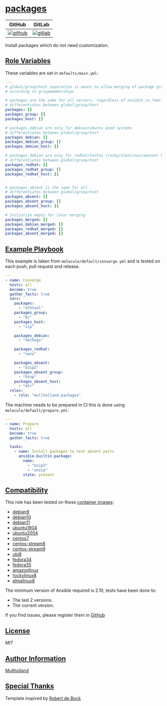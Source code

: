 # [packages](#packages)

|GitHub|GitLab|
|------|------|
|[![github](https://github.com/mullholland/ansible-role-packages/workflows/Ansible%20Molecule/badge.svg)](https://github.com/mullholland/ansible-role-packages/actions)|[![gitlab](https://gitlab.com/mullholland/ansible-role-packages/badges/master/pipeline.svg)](https://gitlab.com/mullholland/ansible-role-packages)|[![quality](https://img.shields.io/ansible/quality/unset)](https://galaxy.ansible.com/mullholland/packages)|

Install packages which do not need customization.

## [Role Variables](#role-variables)

These variables are set in `defaults/main.yml`:
```yaml
---
# global/group/host seperation is meant to allow merging of package groups
# according to groupmemberships

# packages are the same for all servers, regardless of ansible_os_family
# differentiates between global/group/host
packages: []
packages_group: []
packages_host: []

# packages_debian are only for debian/ubuntu ased systems
# differentiates between global/group/host
packages_debian: []
packages_debian_group: []
packages_debian_host: []

# packages_debian are only for redhat/Centos (rocky/almalinux/amazon) based systems
# differentiates between global/group/host
packages_redhat: []
packages_redhat_group: []
packages_redhat_host: []


# packages_absent is the same for all
# differentiates between global/group/host
packages_absent: []
packages_absent_group: []
packages_absent_host: []

# Initialise empty for later merging
packages_merged: []
packages_debian_merged: []
packages_redhat_merged: []
packages_absent_merged: []
```


## [Example Playbook](#example-playbook)

This example is taken from `molecule/default/converge.yml` and is tested on each push, pull request and release.
```yaml
---
- name: Converge
  hosts: all
  become: true
  gather_facts: true
  vars:
    packages:
      - "ethtool"
    packages_group:
      - "bc"
    packages_host:
      - "zip"

    packages_debian:
      - "nethogs"

    packages_redhat:
      - "nano"

    packages_absent:
      - "bzip2"
    packages_absent_group:
      - "htop"
    packages_absent_host:
      - "mtr"
  roles:
    - role: "mullholland.packages"
```

The machine needs to be prepared in CI this is done using `molecule/default/prepare.yml`:
```yaml
---
- name: Prepare
  hosts: all
  become: true
  gather_facts: true

  tasks:
    - name: Install packages to test absent parts
      ansible.builtin.package:
        name:
          - "bzip2"
          - "unzip"
        state: present
```





## [Compatibility](#compatibility)

This role has been tested on these [container images](https://hub.docker.com/u/mullholland):

-   [debian9](https://hub.docker.com/r/mullholland/docker-molecule-debian9)
-   [debian10](https://hub.docker.com/r/mullholland/docker-molecule-debian10)
-   [debian11](https://hub.docker.com/r/mullholland/docker-molecule-debian11)
-   [ubuntu1804](https://hub.docker.com/r/mullholland/docker-molecule-ubuntu1804)
-   [ubuntu2004](https://hub.docker.com/r/mullholland/docker-molecule-ubuntu2004)
-   [centos7](https://hub.docker.com/r/mullholland/docker-molecule-centos7)
-   [centos-stream8](https://hub.docker.com/r/mullholland/docker-molecule-centos-stream8)
-   [centos-stream9](https://hub.docker.com/r/mullholland/docker-molecule-centos-stream9)
-   [ubi8](https://hub.docker.com/r/mullholland/docker-molecule-ubi8)
-   [fedora34](https://hub.docker.com/r/mullholland/docker-molecule-fedora34)
-   [fedora35](https://hub.docker.com/r/mullholland/docker-molecule-fedora35)
-   [amazonlinux](https://hub.docker.com/r/mullholland/docker-molecule-amazonlinux)
-   [rockylinux8](https://hub.docker.com/r/mullholland/docker-molecule-rockylinux8)
-   [almalinux8](https://hub.docker.com/r/mullholland/docker-molecule-almalinux8)

The minimum version of Ansible required is 2.10, tests have been done to:

-   The last 2 versions.
-   The current version.





If you find issues, please register them in [GitHub](https://github.com/mullholland/ansible-role-packages/issues)

## [License](#license)

MIT


## [Author Information](#author-information)

[Mullholland](https://github.com/mullholland)

## [Special Thanks](#special-thanks)

Template inspired by [Robert de Bock](https://github.com/robertdebock)
